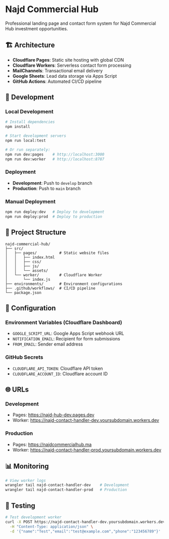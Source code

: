 # Najd Commercial Hub

Professional landing page and contact form system for Najd Commercial Hub investment opportunities.

## 🏗️ Architecture

- **Cloudflare Pages**: Static site hosting with global CDN
- **Cloudflare Workers**: Serverless contact form processing
- **MailChannels**: Transactional email delivery
- **Google Sheets**: Lead data storage via Apps Script
- **GitHub Actions**: Automated CI/CD pipeline

## 🚀 Development

### Local Development
```bash
# Install dependencies
npm install

# Start development servers
npm run local:test

# Or run separately:
npm run dev:pages    # http://localhost:3000
npm run dev:worker   # http://localhost:8787
```

### Deployment
- **Development**: Push to `develop` branch
- **Production**: Push to `main` branch

### Manual Deployment
```bash
npm run deploy:dev   # Deploy to development
npm run deploy:prod  # Deploy to production
```

## 📁 Project Structure

```
najd-commercial-hub/
├── src/
│   ├── pages/          # Static website files
│   │   ├── index.html
│   │   ├── css/
│   │   ├── js/
│   │   └── assets/
│   └── worker/         # Cloudflare Worker
│       └── index.js
├── environments/       # Environment configurations
├── .github/workflows/  # CI/CD pipeline
└── package.json
```

## 🔧 Configuration

### Environment Variables (Cloudflare Dashboard)
- `GOOGLE_SCRIPT_URL`: Google Apps Script webhook URL
- `NOTIFICATION_EMAIL`: Recipient for form submissions
- `FROM_EMAIL`: Sender email address

### GitHub Secrets
- `CLOUDFLARE_API_TOKEN`: Cloudflare API token
- `CLOUDFLARE_ACCOUNT_ID`: Cloudflare account ID

## 🌐 URLs

### Development
- Pages: https://najd-hub-dev.pages.dev
- Worker: https://najd-contact-handler-dev.yoursubdomain.workers.dev

### Production
- Pages: https://najdcommercialhub.ma
- Worker: https://najd-contact-handler-prod.yoursubdomain.workers.dev

## 📊 Monitoring

```bash
# View worker logs
wrangler tail najd-contact-handler-dev    # Development
wrangler tail najd-contact-handler-prod   # Production
```

## 🧪 Testing

```bash
# Test development worker
curl -X POST https://najd-contact-handler-dev.yoursubdomain.workers.dev \
  -H "Content-Type: application/json" \
  -d '{"name":"Test","email":"test@example.com","phone":"123456789"}'
```
